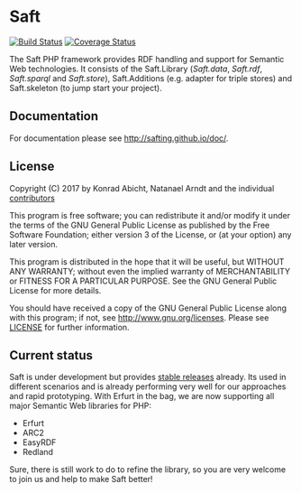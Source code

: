 # Saft

[![Build Status](https://travis-ci.org/SaftIng/Saft.svg?branch=master)](https://travis-ci.org/SaftIng/Saft)
[![Coverage Status](https://coveralls.io/repos/github/SaftIng/Saft/badge.svg?branch=master)](https://coveralls.io/github/SaftIng/Saft)

The Saft PHP framework provides RDF handling and support for Semantic Web technologies. It consists of the Saft.Library (_Saft.data_, _Saft.rdf_, _Saft.sparql_ and _Saft.store_), Saft.Additions (e.g. adapter for triple stores) and Saft.skeleton (to jump start your project).

## Documentation

For documentation please see http://safting.github.io/doc/.

## License

Copyright (C) 2017 by Konrad Abicht, Natanael Arndt and the individual [contributors](CONTRIBUTORS)

This program is free software; you can redistribute it and/or modify it under the terms of the GNU General Public License as published by the Free Software Foundation; either version 3 of the License, or (at your option) any later version.

This program is distributed in the hope that it will be useful, but WITHOUT ANY WARRANTY; without even the implied warranty of MERCHANTABILITY or FITNESS FOR A PARTICULAR PURPOSE. See the GNU General Public License for more details.

You should have received a copy of the GNU General Public License along with this program; if not, see <http://www.gnu.org/licenses>.
Please see [LICENSE](LICENSE) for further information.

## Current status

Saft is under development but provides [stable releases](https://github.com/SaftIng/Saft/releases) already. Its used in different scenarios and is already performing very well for our approaches and rapid prototyping. With Erfurt in the bag, we are now supporting all major Semantic Web libraries for PHP:
* Erfurt
* ARC2
* EasyRDF
* Redland

Sure, there is still work to do to refine the library, so you are very welcome to join us and help to make Saft better!
